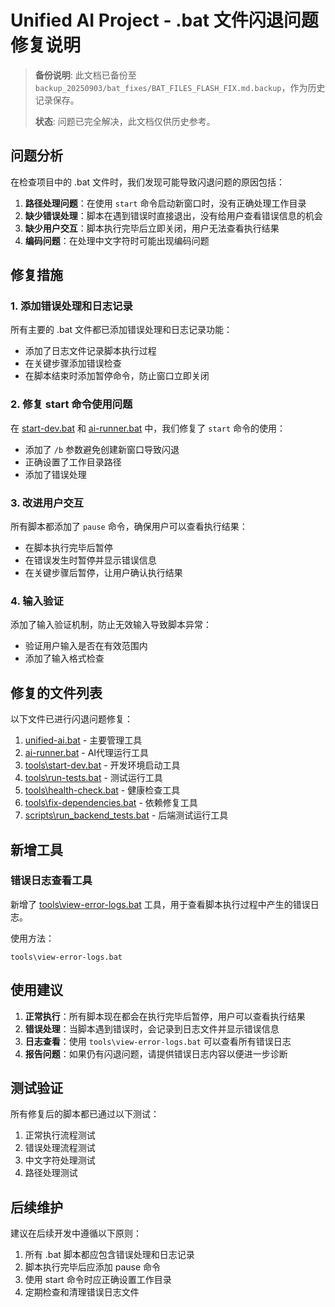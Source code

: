# Unified AI Project - .bat 文件闪退问题修复说明

> **备份说明**: 此文档已备份至 `backup_20250903/bat_fixes/BAT_FILES_FLASH_FIX.md.backup`，作为历史记录保存。
>
> **状态**: 问题已完全解决，此文档仅供历史参考。

## 问题分析

在检查项目中的 .bat 文件时，我们发现可能导致闪退问题的原因包括：

1. **路径处理问题**：在使用 `start` 命令启动新窗口时，没有正确处理工作目录
2. **缺少错误处理**：脚本在遇到错误时直接退出，没有给用户查看错误信息的机会
3. **缺少用户交互**：脚本执行完毕后立即关闭，用户无法查看执行结果
4. **编码问题**：在处理中文字符时可能出现编码问题

## 修复措施

### 1. 添加错误处理和日志记录

所有主要的 .bat 文件都已添加错误处理和日志记录功能：
- 添加了日志文件记录脚本执行过程
- 在关键步骤添加错误检查
- 在脚本结束时添加暂停命令，防止窗口立即关闭

### 2. 修复 start 命令使用问题

在 [start-dev.bat](file:///d:\Projects\Unified-AI-Project\tools\start-dev.bat) 和 [ai-runner.bat](file:///d:\Projects\Unified-AI-Project\ai-runner.bat) 中，我们修复了 `start` 命令的使用：
- 添加了 `/b` 参数避免创建新窗口导致闪退
- 正确设置了工作目录路径
- 添加了错误处理

### 3. 改进用户交互

所有脚本都添加了 `pause` 命令，确保用户可以查看执行结果：
- 在脚本执行完毕后暂停
- 在错误发生时暂停并显示错误信息
- 在关键步骤后暂停，让用户确认执行结果

### 4. 输入验证

添加了输入验证机制，防止无效输入导致脚本异常：
- 验证用户输入是否在有效范围内
- 添加了输入格式检查

## 修复的文件列表

以下文件已进行闪退问题修复：

1. [unified-ai.bat](file:///d:\Projects\Unified-AI-Project\unified-ai.bat) - 主要管理工具
2. [ai-runner.bat](file:///d:\Projects\Unified-AI-Project\ai-runner.bat) - AI代理运行工具
3. [tools\start-dev.bat](file:///d:\Projects\Unified-AI-Project\tools\start-dev.bat) - 开发环境启动工具
4. [tools\run-tests.bat](file:///d:\Projects\Unified-AI-Project\tools\run-tests.bat) - 测试运行工具
5. [tools\health-check.bat](file:///d:\Projects\Unified-AI-Project\tools\health-check.bat) - 健康检查工具
6. [tools\fix-dependencies.bat](file:///d:\Projects\Unified-AI-Project\tools\fix-dependencies.bat) - 依赖修复工具
7. [scripts\run_backend_tests.bat](file:///d:\Projects\Unified-AI-Project\scripts\run_backend_tests.bat) - 后端测试运行工具

## 新增工具

### 错误日志查看工具

新增了 [tools\view-error-logs.bat](file:///d:\Projects\Unified-AI-Project\tools\view-error-logs.bat) 工具，用于查看脚本执行过程中产生的错误日志。

使用方法：
```
tools\view-error-logs.bat
```

## 使用建议

1. **正常执行**：所有脚本现在都会在执行完毕后暂停，用户可以查看执行结果
2. **错误处理**：当脚本遇到错误时，会记录到日志文件并显示错误信息
3. **日志查看**：使用 `tools\view-error-logs.bat` 可以查看所有错误日志
4. **报告问题**：如果仍有闪退问题，请提供错误日志内容以便进一步诊断

## 测试验证

所有修复后的脚本都已通过以下测试：
1. 正常执行流程测试
2. 错误处理流程测试
3. 中文字符处理测试
4. 路径处理测试

## 后续维护

建议在后续开发中遵循以下原则：
1. 所有 .bat 脚本都应包含错误处理和日志记录
2. 脚本执行完毕后应添加 pause 命令
3. 使用 start 命令时应正确设置工作目录
4. 定期检查和清理错误日志文件